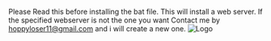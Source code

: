 Please Read this before installing the bat file.
This will install a web server.
If the specified webserver is not the one you want Contact me by hoppyloser11@gmail.com
and i will create a new one.
![Logo](https://github.com/hoppygamer/Web-server-installer/blob/main/path/to/logo.png)
